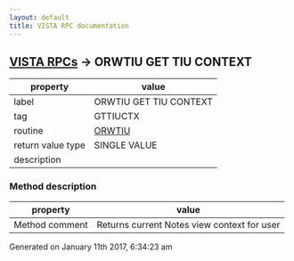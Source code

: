 ```yaml
---
layout: default
title: VISTA RPC documentation
---
```




## [VISTA RPCs](TableOfContent.md) &#8594; ORWTIU GET TIU CONTEXT 

 property | value 
--- | --- 
 label | ORWTIU GET TIU CONTEXT
 tag | GTTIUCTX
 routine | [ORWTIU](http://code.osehra.org/dox/Routine_ORWTIU_source.html)
 return value type | SINGLE VALUE
 description | 


### Method description

 property | value 
--- | --- 
 Method comment | Returns current Notes view context for user




Generated on January 11th 2017, 6:34:23 am